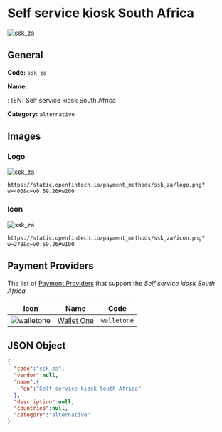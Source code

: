 
# Self service kiosk South Africa 
![ssk_za](https://static.openfintech.io/payment_methods/ssk_za/logo.png?w=400&c=v0.59.26#w200)  

## General 
**Code:** `ssk_za` 
 
**Name:** 
 
:	[EN] Self service kiosk South Africa 
 
**Category:** `alternative` 
 

## Images 

### Logo 
![ssk_za](https://static.openfintech.io/payment_methods/ssk_za/logo.png?w=400&c=v0.59.26#w200)  

```
https://static.openfintech.io/payment_methods/ssk_za/logo.png?w=400&c=v0.59.26#w200
```  

### Icon 
![ssk_za](https://static.openfintech.io/payment_methods/ssk_za/icon.png?w=278&c=v0.59.26#w100)  

```
https://static.openfintech.io/payment_methods/ssk_za/icon.png?w=278&c=v0.59.26#w100
```  

## Payment Providers 
 
The list of [Payment Providers](/providers) that support the _Self service kiosk South Africa_ 

|Icon|Name|Code| 
|:---:|:---:|:---:| 
|![walletone](https://static.openfintech.io/payment_providers/walletone/icon.svg?w=278&c=v0.59.26#w100) |[Wallet One](/payment-providers/walletone)|`walletone`| 
 

## JSON Object 

```json
{
  "code":"ssk_za",
  "vendor":null,
  "name":{
    "en":"Self service kiosk South Africa"
  },
  "description":null,
  "countries":null,
  "category":"alternative"
}
```  
